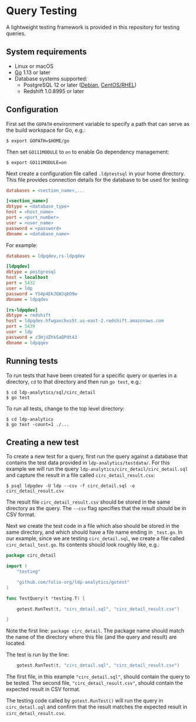 Query Testing
=============


A lightweight testing framework is provided in this repository for testing
queries.


System requirements
-------------------

* Linux or macOS
* [Go](https://golang.org) 1.13 or later
* Database systems supported:
  * PostgreSQL 12 or later
    ([Debian](https://wiki.postgresql.org/wiki/Apt),
    [CentOS/RHEL](https://yum.postgresql.org/))
  * Redshift 1.0.8995 or later


Configuration
-------------

First set the `GOPATH` environment variable to specify a path that can serve
as the build workspace for Go, e.g.:

```shell
$ export GOPATH=$HOME/go
```

Then set `GO111MODULE` to `on` to enable Go dependency management:

```shell
$ export GO111MODULE=on
```

Next create a configuration file called `.ldptestsql` in your home directory.
This file provides connection details for the database to be used for testing:

```ini
databases = <section_name>,...

[<section_name>]
dbtype = <database_type>
host = <host_name>
port = <port_number>
user = <user_name>
password = <password>
dbname = <database_name>
```

For example:

```ini
databases = ldpqdev,rs-ldpqdev

[ldpqdev]
dbtype = postgresql
host = localhost
port = 5432
user = ldp
password = YS4p4EkJGWJqbO9w
dbname = ldpqdev

[rs-ldpqdev]
dbtype = redshift
host = ldpqdev.hfwgaxcbvs5t.us-east-2.redshift.amazonaws.com
port = 5439
user = ldp
password = z3HjUZhkSaQPdt43
dbname = ldpqqev
```


Running tests
-------------

To run tests that have been created for a specific query or queries in a
directory, `cd` to that directory and then run `go test`, e.g.:

```shell
$ cd ldp-analytics/sql/circ_detail
$ go test
```

To run all tests, change to the top level directory:

```shell
$ cd ldp-analytics
$ go test -count=1 ./...
```


Creating a new test
-------------------

To create a new test for a query, first run the query against a database that
contains the test data provided in `ldp-analytics/testdata/`.  For this
example we will run the query `ldp-analytics/circ_detail/circ_detail.sql` and
capture the result in a file called `circ_detail_result.csv`:

```shell
$ psql ldpqdev -U ldp --csv -f circ_detail.sql -o circ_detail_result.csv
```

The result file `circ_detail_result.csv` should be stored in the same
directory as the query.  The `--csv` flag specifies that the result should be
in CSV format.

Next we create the test code in a file which also should be stored in the same
directory, and which should have a file name ending in `_test.go`.  In our
example, since we are testing `circ_detail.sql`, we create a file called
`circ_detail_test.go`.  Its contents should look roughly like, e.g.:

```go
package circ_detail

import (
	"testing"

	"github.com/folio-org/ldp-analytics/gotest"
)

func TestQuery(t *testing.T) {

	gotest.RunTest(t, "circ_detail.sql", "circ_detail_result.csv")

}
```

Note the first line: `package circ_detail`.  The package name should match the
name of the directory where this file (and the query and result) are located.

The test is run by the line:

```go
	gotest.RunTest(t, "circ_detail.sql", "circ_detail_result.csv")
```

The first file, in this example `"circ_detail.sql"`, should contain the query
to be tested.  The second file, `"circ_detail_result.csv"`, should contain the
expected result in CSV format.

The testing code called by `gotest.RunTest()` will run the query in
`circ_detail.sql` and confirm that the result matches the expected result in
`circ_detail_result.csv`.


